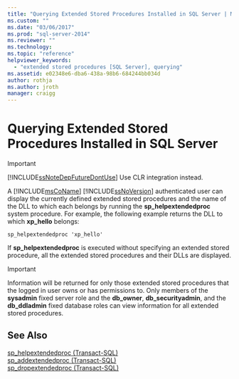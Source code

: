 ```yaml
---
title: "Querying Extended Stored Procedures Installed in SQL Server | Microsoft Docs"
ms.custom: ""
ms.date: "03/06/2017"
ms.prod: "sql-server-2014"
ms.reviewer: ""
ms.technology: 
ms.topic: "reference"
helpviewer_keywords: 
  - "extended stored procedures [SQL Server], querying"
ms.assetid: e02348e6-dba6-438a-98b6-684244bb034d
author: rothja
ms.author: jroth
manager: craigg
---
```

# Querying Extended Stored Procedures Installed in SQL Server
    
> [!IMPORTANT]  
>  [!INCLUDE[ssNoteDepFutureDontUse](../../includes/ssnotedepfuturedontuse-md.md)] Use CLR integration instead.  
  
 A [!INCLUDE[msCoName](../../includes/msconame-md.md)] [!INCLUDE[ssNoVersion](../../includes/ssnoversion-md.md)] authenticated user can display the currently defined extended stored procedures and the name of the DLL to which each belongs by running the **sp_helpextendedproc** system procedure. For example, the following example returns the DLL to which **xp_hello** belongs:  
  
```  
sp_helpextendedproc 'xp_hello'  
```  
  
 If **sp_helpextendedproc** is executed without specifying an extended stored procedure, all the extended stored procedures and their DLLs are displayed.  
  
> [!IMPORTANT]  
>  Information will be returned for only those extended stored procedures that the logged in user owns or has permissions to. Only members of the **sysadmin** fixed server role and the **db_owner**, **db_securityadmin**, and the **db_ddladmin** fixed database roles can view information for all extended stored procedures.  
  
## See Also  
 [sp_helpextendedproc &#40;Transact-SQL&#41;](/sql/relational-databases/system-stored-procedures/sp-helpextendedproc-transact-sql)   
 [sp_addextendedproc &#40;Transact-SQL&#41;](/sql/relational-databases/system-stored-procedures/sp-addextendedproc-transact-sql)   
 [sp_dropextendedproc &#40;Transact-SQL&#41;](/sql/relational-databases/system-stored-procedures/sp-dropextendedproc-transact-sql)  
  
  
